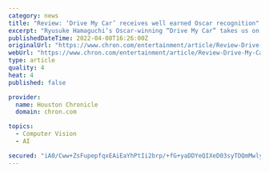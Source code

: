 ```yaml
---
category: news
title: "Review: ‘Drive My Car’ receives well earned Oscar recognition"
excerpt: "Ryusuke Hamaguchi’s Oscar-winning “Drive My Car” takes us on a journey across Japan to examine the loss a man experiences when his wife suddenly dies. As this creative soul tries to understand the reasons behind this horrific event,"
publishedDateTime: 2022-04-08T16:26:00Z
originalUrl: "https://www.chron.com/entertainment/article/Review-Drive-My-Car-receives-well-earned-17064819.php"
webUrl: "https://www.chron.com/entertainment/article/Review-Drive-My-Car-receives-well-earned-17064819.php"
type: article
quality: 4
heat: 4
published: false

provider:
  name: Houston Chronicle
  domain: chron.com

topics:
  - Computer Vision
  - AI

secured: "iA0/Cww+ZsFupepfqxEAiEaYhPtIi2brp/+fG+yaDDYeQIXeD03syTDQmMwly2GnZcT6fjDTZ6mRl0kVNLJINj1hs94FDBhg+0WEb6Lq/IfYJGG/nRqrKH45OB0+XTK51lexHkTFkGETiV+WFmE2cnZ5spX5xtYgV131U+XqBNQOjBEaKT0EVcwx/rVt7Hk+xO4g1O7vdKlb9XARDcImuhc2HqG2LPfONWz6/Fa5z1hvGRnKYT0tQedVCN5szvbZ5SHyBodoe87bk/LlUz/jceBTBEJN+Zs4BCd9gdZ5eUWmYbY7MLbqrmL29uYoDcLCx0jsxCJnDYgQf3I/OKgn7Z9hhmqvyjliyQWs1ALk7Sk=;yJ7S31uZbGikz94c+KGCSw=="
---
```


